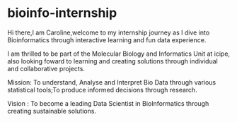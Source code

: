 # bioinfo-internship
Hi there,I am Caroline,welcome to my internship journey as I dive into Bioinformatics through interactive learning and fun data experience. 

I am thrilled to be part of the Molecular Biology and Informatics Unit at icipe, also looking foward to learning and creating solutions through individual and collaborative projects.


Mission: To understand, Analyse and Interpret Bio Data through various statistical tools;To produce informed decisions through research.

Vision : To become a leading Data Scientist in BioInformatics through creating sustainable solutions.
